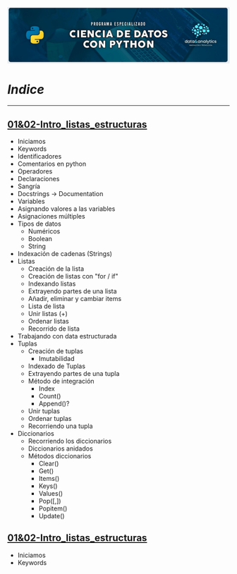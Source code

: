 ![Header](../Img/pyds.png)

# **_Indice_**

---

## <a href="https://github.com/LexAguirre/Course_Data_and_analytics/blob/main/Clases/01%2602-Intro_listas_estructuras.ipynb">01&02-Intro_listas_estructuras</a>

- Iniciamos
- Keywords
- Identificadores
- Comentarios en python
- Operadores
- Declaraciones
- Sangría
- Docstrings -> Documentation
- Variables
- Asignando valores a las variables
- Asignaciones múltiples
- Tipos de datos
  - Numéricos
  - Boolean
  - String
- Indexación de cadenas (Strings)
- Listas
  - Creación de la lista
  - Creación de listas con "for / if"
  - Indexando listas
  - Extrayendo partes de una lista
  - Añadir, eliminar y cambiar items
  - Lista de lista
  - Unir listas (+)
  - Ordenar listas
  - Recorrido de lista
- Trabajando con data estructurada
- Tuplas
  - Creación de tuplas
    - Imutabilidad
  - Indexado de Tuplas
  - Extrayendo partes de una tupla
  - Método de integración
    - Index
    - Count()
    - Append()?
  - Unir tuplas
  - Ordenar tuplas
  - Recorriendo una tupla
- Diccionarios
  - Recorriendo los diccionarios
  - Diccionarios anidados
  - Métodos diccionarios
    - Clear()
    - Get()
    - Items()
    - Keys()
    - Values()
    - Pop([,])
    - Popitem()
    - Update()

## <a href="https://github.com/LexAguirre/Course_Data_and_analytics/blob/main/Clases/01%2602-Intro_listas_estructuras.ipynb">01&02-Intro_listas_estructuras</a>

- Iniciamos
- Keywords

